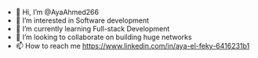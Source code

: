 - 👋 Hi, I’m @AyaAhmed266
- 👀 I’m interested in Software development
- 🌱 I’m currently learning Full-stack Development 
- 💞️ I’m looking to collaborate on building huge networks
- 📫 How to reach me https://www.linkedin.com/in/aya-el-feky-6416231b1

<!---
AyaAhmed266/AyaAhmed266 is a ✨ special ✨ repository because its `README.md` (this file) appears on your GitHub profile.
You can click the Preview link to take a look at your changes.
--->
